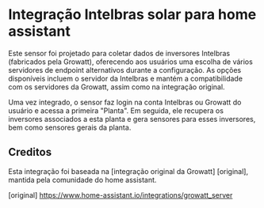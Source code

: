 # Integração Intelbras solar para home assistant

Este sensor foi projetado para coletar dados de inversores Intelbras (fabricados pela Growatt), oferecendo aos usuários uma escolha de vários servidores de endpoint alternativos durante a configuração. As opções disponíveis incluem o servidor da Intelbras e mantém a compatibilidade com os servidores da Growatt, assim como na integração original.

Uma vez integrado, o sensor faz login na conta Intelbras ou Growatt do usuário e acessa a primeira "Planta". Em seguida, ele recupera os inversores associados a esta planta e gera sensores para esses inversores, bem como sensores gerais da planta.


Creditos
-------
Esta integração foi baseada na [integração original da Growatt] [original], mantida pela comunidade do home assistant.


[original] https://www.home-assistant.io/integrations/growatt_server
